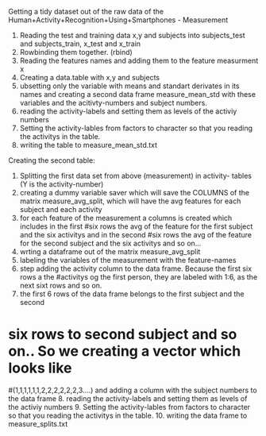 Getting a tidy dataset out of the raw data of the Human+Activity+Recognition+Using+Smartphones - Measurement

1. Reading the test and training data x,y and subjects into 
subjects_test and subjects_train, x_test and x_train
2. Rowbinding them together. (rbind)
3. Reading the features names and adding them to the feature measurment x
4. Creating a data.table with x,y and subjects
5. ubsetting only the variable with means and standart derivates in its names
and creating a second data frame measure_mean_std with these variables and the acitivty-numbers
and subject numbers.
6. reading the activity-labels and setting them as levels of the activiy numbers
7. Setting the activity-lables from factors to character so that you reading the activitys in the table.
8. writing the table to measure_mean_std.txt


Creating the second table:

1. Splitting the first data set from above (measurement) in activity- tables  (Y is the activity-number) 
2. creating a dummy variable saver which will save the COLUMNS of the matrix measure_avg_split,
which will have the avg features for each subject and each activity
3. for each feature of the measurement a columns is created which includes in the first
#six rows the avg of the feature for the first subject and the six activitys and in the second
#six rows the avg of the feature for the second subject and the six activitys and so on...
4. wrting a dataframe out of the matrix measure_avg_split
5. labeling the variables of the measurement with the feature-names
6. step adding the activity column to the data frame. Because the first six rows a the
#activitys og the first person, they are labeled with 1:6, as the next sixt rows and so on.
7. the first 6 rows of the data frame belongs to the first subject and the second
# six rows to second subject and so on.. So we creating a vector which looks like 
#(1,1,1,1,1,1,2,2,2,2,2,2,3....) and adding a column with the subject numbers to the data frame
8. reading the activity-labels and setting them as levels of the activiy numbers
9. Setting the activity-lables from factors to character so that you reading the activitys in the table.
10. writing the data frame to measure_splits.txt

